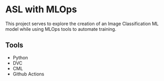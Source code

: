 # ASL with MLOps
This project serves to explore the creation of an Image Classification ML model while using MLOps tools to automate training.

## Tools
* Python
* DVC
* CML
* Github Actions
